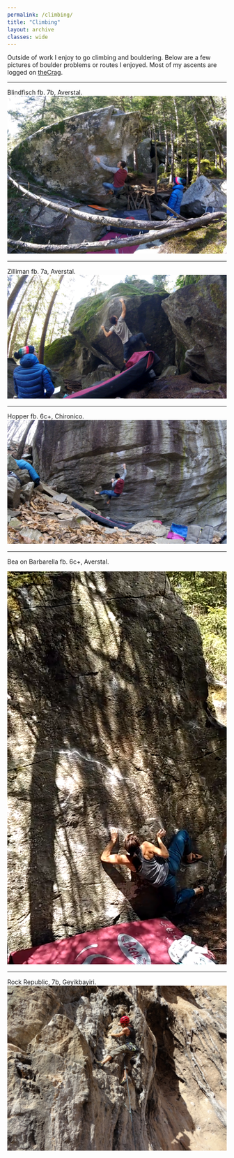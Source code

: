 ```yaml
---
permalink: /climbing/
title: "Climbing"
layout: archive
classes: wide
---
```


Outside of work I enjoy to go climbing and bouldering. Below are a few pictures
of boulder problems or routes I enjoyed. Most of my ascents are logged on
[theCrag](https://www.thecrag.com/climber/hliebert).

---
Blindfisch fb. 7b, Averstal.
![Blindfisch](/assets/images/climbing/avers1.png)

---
Zilliman fb. 7a, Averstal.
![Zilliman](/assets/images/climbing/avers2.png)

---
Hopper fb. 6c+, Chironico.
![Hopper](/assets/images/climbing/chironico1.png)

---
Bea on Barbarella fb. 6c+, Averstal.

![Barbarella](/assets/images/climbing/avers4.png)

---
Rock Republic, 7b, Geyikbayiri.
![Barbarella](/assets/images/climbing/geyikbayiri1.jpg)

